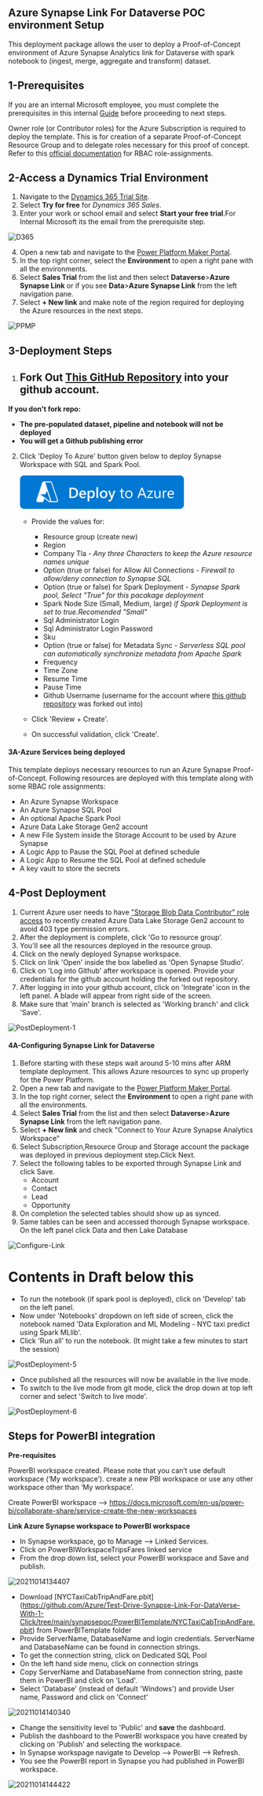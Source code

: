 ## Azure Synapse Link For Dataverse POC environment Setup
This deployment package allows the user to deploy a Proof-of-Concept environment of Azure Synapse Analytics link for Dataverse with spark notebook to (ingest, merge, aggregate and transform) dataset.

## 1-Prerequisites

If you are an internal Microsoft employee, you must complete the prerequisites in this internal [Guide](https://microsoft.sharepoint.com/:w:/t/Analytics-TechStrategy-Team/EcHBx8uEk6VOvYEUVW3m3yQBCeHwW-A3L2hzfk-ZrZmTKg?e=fY4eOy) before proceeding to next steps.

Owner role (or Contributor roles) for the Azure Subscription is required to deploy the template. This is for creation of a separate Proof-of-Concept Resource Group and to delegate roles necessary for this proof of concept. Refer to this [official documentation](https://docs.microsoft.com/en-us/azure/role-based-access-control/role-assignments-steps) for RBAC role-assignments.

## 2-Access a Dynamics Trial Environment

1. Navigate to the [Dynamics 365 Trial Site](https://dynamics.microsoft.com/en-us/dynamics-365-free-trial/).
2. Select **Try for free** for *Dynamics 365 Sales*.
3. Enter your work or school email and select **Start your free trial**.For Internal Microsoft its the email from the prerequisite step.

![D365](https://github.com/Azure/Test-Drive-Synapse-Link-For-DataVerse-With-1-Click/blob/main/images/d365-trial.gif)

4. Open a new tab and navigate to the [Power Platform Maker Portal](https://make.preview.powerapps.com/).
5. In the top right corner, select the **Environment** to open a right pane with all the environments.
6. Select **Sales Trial** from the list and then select **Dataverse**>**Azure Synapse Link** or if you see **Data**>**Azure Synapse Link**  from the left navigation pane.
7. Select **+ New link** and make note of the region required for deploying the Azure resources in the next steps.

![PPMP](https://github.com/Azure/Test-Drive-Synapse-Link-For-DataVerse-With-1-Click/blob/main/images/ppac-video.gif)

## 3-Deployment Steps
1.  ## Fork Out [This GitHub Repository](https://github.com/Azure/Test-Drive-Synapse-Link-For-DataVerse-With-1-Click) into your github account. 
    
   **If you don't fork repo:** 
   + **The pre-populated dataset, pipeline and notebook will not be deployed**
   + **You will get a Github publishing error**
   
  <!--  ![Fork](https://raw.githubusercontent.com/Azure/Test-Drive-Synapse-Link-For-DataVerse-With-1-Click/main/images/4.gif) -->
 
2. Click 'Deploy To Azure' button given below to deploy Synapse Workspace with SQL and Spark Pool.

    [![Deploy To Azure](https://raw.githubusercontent.com/Azure/azure-quickstart-templates/master/1-CONTRIBUTION-GUIDE/images/deploytoazure.svg?sanitize=true)](https://portal.azure.com/#create/Microsoft.Template/uri/https%3A%2F%2Fraw.githubusercontent.com%2FAzure%2FTest-Drive-Synapse-Link-For-DataVerse-With-1-Click%2Fmain%2Fazuredeploy.json)

   - Provide the values for:

     - Resource group (create new)
     - Region
     - Company Tla - *Any three Characters to keep the Azure resource names unique*
     - Option (true or false) for Allow All Connections - *Firewall to allow/deny connection to Synapse SQL*
     - Option (true or false) for Spark Deployment - *Synapse Spark pool, Select "True" for this pacakage deployment*
     - Spark Node Size (Small, Medium, large) *if Spark Deployment is set to true.Recomended "Small"*
     - Sql Administrator Login
     - Sql Administrator Login Password
     - Sku 
     - Option (true or false) for Metadata Sync - *Serverless SQL pool can automatically synchronize metadata from Apache Spark*
     - Frequency
     - Time Zone
     - Resume Time
     - Pause Time
     - Github Username (username for the account where [this github repository](https://github.com/Azure/Test-Drive-Synapse-Link-For-DataVerse-With-1-Click) was forked out into)

   - Click 'Review + Create'.
   - On successful validation, click 'Create'.

#### 3A-Azure Services being deployed
This template deploys necessary resources to run an Azure Synapse Proof-of-Concept. 
Following resources are deployed with this template along with some RBAC role assignments:

- An Azure Synapse Workspace 
- An Azure Synapse SQL Pool
- An optional Apache Spark Pool
- Azure Data Lake Storage Gen2 account
- A new File System inside the Storage Account to be used by Azure Synapse
- A Logic App to Pause the SQL Pool at defined schedule
- A Logic App to Resume the SQL Pool at defined schedule
- A key vault to store the secrets

<!-- The data pipeline inside the Synapse Workspace gets New York Taxi trip and fare data, joins them and perform aggregations on them to give the final aggregated results. Other resources include datasets, linked services and dataflows. All resources are completely parameterized and all the secrets are stored in the key vault. These secrets are fetched inside the linked services using key vault linked service. The Logic App will check for Active Queries. If there are active queries, it will wait 5 minutes and check again until there are none before pausing -->

## 4-Post Deployment
1. Current Azure user needs to have ["Storage Blob Data Contributor" role access](https://docs.microsoft.com/en-us/azure/synapse-analytics/get-started-add-admin#azure-rbac-role-assignments-on-the-workspaces-primary-storage-account) to recently created Azure Data Lake Storage Gen2 account to avoid 403 type permission errors.
2. After the deployment is complete, click 'Go to resource group'.
3. You'll see all the resources deployed in the resource group.
4. Click on the newly deployed Synapse workspace.
5. Click on link 'Open' inside the box labelled as 'Open Synapse Studio'.
6. Click on 'Log into Github' after workspace is opened. Provide your credentials for the github account holding the forked out repository.
7. After logging in into your github account, click on 'Integrate' icon in the left panel. A blade will appear from right side of the screen.
8. Make sure that 'main' branch is selected as 'Working branch' and click 'Save'.

![PostDeployment-1](https://github.com/Azure/Test-Drive-Synapse-Link-For-DataVerse-With-1-Click/blob/main/images/1.gif)

#### 4A-Configuring Synapse Link for Dataverse
1. Before starting with these steps wait around 5-10 mins after ARM template deployment. This allows Azure resources to sync up properly for the Power Platform.
2. Open a new tab and navigate to the [Power Platform Maker Portal](https://make.preview.powerapps.com/).
3. In the top right corner, select the **Environment** to open a right pane with all the environments.
4. Select **Sales Trial** from the list and then select **Dataverse**>**Azure Synapse Link** from the left navigation pane.
5. Select **+ New link** and check "Connect to Your Azure Synapse Analytics Workspace"
6. Select Subscription,Resource Group and Storage account the package was deployed in previous deployment step.Click Next.
7. Select the following tables to be exported through Synapse Link and click Save.
     - Account
     - Contact
     - Lead
     - Opportunity
8. On completion the selected tables should show up as synced.
9. Same tables can be seen and accessed thorough Synapse workspace. On the left panel click Data and then Lake Database


![Configure-Link](https://github.com/Azure/Test-Drive-Synapse-Link-For-DataVerse-With-1-Click/blob/main/images/Configure_DV_Link.gif)

# Contents in Draft below this

- To run the notebook (if spark pool is deployed), click on 'Develop' tab on the left panel.
- Now under 'Notebooks' dropdown on left side of screen, click the notebook named 'Data Exploration and ML Modeling - NYC taxi predict using Spark MLlib'.
- Click 'Run all' to run the notebook. (It might take a few minutes to start the session)

![PostDeployment-5](https://github.com/Azure/Test-Drive-Synapse-Link-For-DataVerse-With-1-Click/blob/main/images/6.gif)

- Once published all the resources will now be available in the live mode.
- To switch to the live mode from git mode, click the drop down at top left corner and select 'Switch to live mode'.

![PostDeployment-6](https://github.com/Azure/Test-Drive-Synapse-Link-For-DataVerse-With-1-Click/blob/main/images/liveMode.PNG)

## Steps for PowerBI integration

**Pre-requisites**

PowerBI workspace created. Please note that you can’t use default workspace (‘My workspace’). create a new PBI workspace or use any other workspace other than ‘My workspace’.

Create PowerBI workspace --> https://docs.microsoft.com/en-us/power-bi/collaborate-share/service-create-the-new-workspaces

**Link Azure Synapse workspace to PowerBI workspace**

- In Synapse workspace, go to Manage --> Linked Services.
- Click on PowerBIWorkspaceTripsFares linked service
- From the drop down list, select your PowerBI workspace and Save and publish.

![20211014134407](https://user-images.githubusercontent.com/88354448/137524650-9d066921-d057-4a08-8d55-4f8c02eb3690.gif)

- Download [NYCTaxiCabTripAndFare.pbit] (https://github.com/Azure/Test-Drive-Synapse-Link-For-DataVerse-With-1-Click/tree/main/synapsepoc/PowerBITemplate/NYCTaxiCabTripAndFare.pbit) from PowerBITemplate folder
- Provide ServerName, DatabaseName and login credentials. ServerName and DatabaseName can be found in connection strings.
- To get the connection string, click on Dedicated SQL Pool
- On the left hand side menu, click on connection strings
- Copy ServerName and DatabaseName from connection string, paste them in PowerBI and click on 'Load'.
- Select 'Database' (instead of default 'Windows') and provide User name,  Password and click on 'Connect'

![20211014140340](https://user-images.githubusercontent.com/88354448/137524802-c720137f-9f9c-4c84-93b9-35c5ef0ce759.gif)

- Change the sensitivity level to 'Public' and **save** the dashboard. 
- Publish the dashboard to the PowerBI workspace you have created by clicking on 'Publish' and selecting the workspace.
- In Synapse workspage navigate to Develop --> PowerBI --> Refresh.
- You see the PowerBI report in Synapse you had published in PowerBI workspace.

![20211014144422](https://user-images.githubusercontent.com/88354448/137524861-ac32c4dc-856f-41e9-8f01-8dfa0cc7baae.gif)

